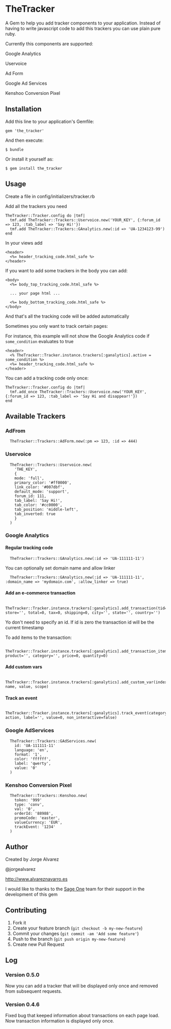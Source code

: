 # TheTracker

A Gem to help you add tracker components to your application.  Instead of having to write javascript code to add this trackers you can use plain pure ruby.

Currently this components are supported:

  Google Analytics

  Uservoice

  Ad Form

  Google Ad Services

  Kenshoo Conversion Pixel

## Installation

Add this line to your application's Gemfile:

    gem 'the_tracker'

And then execute:

    $ bundle

Or install it yourself as:

    $ gem install the_tracker

## Usage

Create a file in config/initializers/tracker.rb

Add all the trackers you need

    TheTracker::Tracker.config do |tmf|
      tmf.add TheTracker::Trackers::Uservoice.new('YOUR_KEY', {:forum_id => 123, :tab_label => 'Say Hi!'})
      tmf.add TheTracker::Trackers::GAnalytics.new(:id => 'UA-1234123-99')
    end

In your views add

    <header>
      <%= header_tracking_code.html_safe %>
    </header>

If you want to add some trackers in the body you can add:

    <body>
      <%= body_top_tracking_code.html_safe %>

      ... your page html ...

      <%= body_bottom_tracking_code.html_safe %>
    </body>

And that's all the tracking code will be added automatically

Sometimes you only want to track certain pages:

For instance, this example will not show the Google Analytics code if `some_condition` evaluates to true

    <header>
      <% TheTracker::Tracker.instance.trackers[:ganalytics].active = some_condition %>
      <%= header_tracking_code.html_safe %>
    </header>

You can add a tracking code only once:

    TheTracker::Tracker.config do |tmf|
      tmf.add_once TheTracker::Trackers::Uservoice.new('YOUR_KEY', {:forum_id => 123, :tab_label => 'Say Hi and disappear!'})
    end


## Available Trackers

### AdFrom

      TheTracker::Trackers::AdForm.new(:pm => 123, :id => 444)

### Uservoice

      TheTracker::Trackers::Uservoice.new(
        'THE_KEY',
        {
        mode: 'full',
        primary_color: '#ff0000',
        link_color: '#007dbf',
        default_mode: 'support',
        forum_id: 111,
        tab_label: 'Say Hi!',
        tab_color: '#cc0000',
        tab_position: 'middle-left',
        tab_inverted: true
        }
      )

### Google Analytics

#### Regular tracking code
      TheTracker::Trackers::GAnalytics.new(:id => 'UA-111111-11')

You can optionally set domain name and allow linker

      TheTracker::Trackers::GAnalytics.new(:id => 'UA-111111-11', :domain_name => 'mydomain.com', :allow_linker => true)

#### Add an e-commerce transaction
      TheTracker::Tracker.instance.trackers[:ganalytics].add_transaction(tid=0, store='', total=0, tax=0, shipping=0, city='', state='', country='')

Yo don't need to specify an id.  If id is zero the transaction id will be the current timestamp

To add items to the transaction:

      TheTracker::Tracker.instance.trackers[:ganalytics].add_transaction_item(sku='', product='', category='', price=0, quantity=0)

#### Add custom vars

      TheTracker::Tracker.instance.trackers[:ganalytics].add_custom_var(index, name, value, scope)

#### Track an event

      TheTracker::Tracker.instance.trackers[:ganalytics].track_event(category, action, label='', value=0, non_interactive=false)

### Google AdServices

      TheTracker::Trackers::GAdServices.new(
        id: 'UA-111111-11'
        language: 'en',
        format: '1',
        color: 'ffffff',
        label: 'qwerty',
        value: '0'
      )

### Kenshoo Conversion Pixel

      TheTracker::Trackers::Kenshoo.new(
        token: '999'
        type: 'conv',
        val: '0',
        orderId: '88988',
        promoCode: 'easter',
        valueCurrency: 'EUR',
        trackEvent: '1234'
      )
## Author

 Created by Jorge Alvarez

 @jorgealvarez

 http://www.alvareznavarro.es

 I would like to thanks to the [Sage One](http://www.sageone.es) team for their support in the development of this gem

## Contributing

1. Fork it
2. Create your feature branch (`git checkout -b my-new-feature`)
3. Commit your changes (`git commit -am 'Add some feature'`)
4. Push to the branch (`git push origin my-new-feature`)
5. Create new Pull Request

## Log

### Version 0.5.0

Now you can add a tracker that will be displayed only once and removed from subsequent requests.

### Version 0.4.6

Fixed bug that keeped information about transactions on each page load.  Now transaction information is displayed only once.
